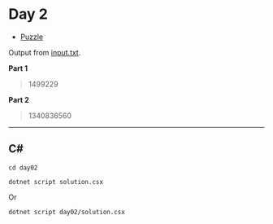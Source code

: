 # Day 2

- [Puzzle](PUZZLE.md)

Output from [input.txt](day02/input.txt).

**Part 1**

> 1499229

**Part 2**

> 1340836560

---

## C#

`cd day02`

`dotnet script solution.csx`

Or

`dotnet script day02/solution.csx`
